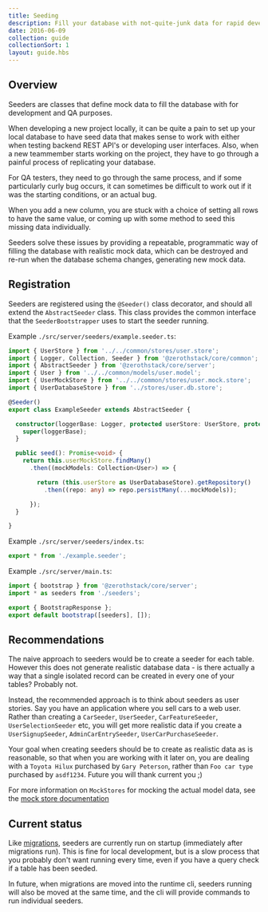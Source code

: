 ```yaml
---
title: Seeding
description: Fill your database with not-quite-junk data for rapid development
date: 2016-06-09
collection: guide
collectionSort: 1
layout: guide.hbs
---
```


## Overview
Seeders are classes that define mock data to fill the database with for development and QA purposes.

When developing a new project locally, it can be quite a pain to set up your local database to have seed data that makes
sense to work with either when testing backend REST API's or developing user interfaces. Also, when a new teammember
 starts working on the project, they have to go through a painful process of replicating your database.
 
For QA testers, they need to go through the same process, and if some particularly curly bug occurs, it can sometimes
be difficult to work out if it was the starting conditions, or an actual bug.

When you add a new column, you are stuck with a choice of setting all rows to have the same value, or coming up with
some method to seed this missing data individually.

Seeders solve these issues by providing a repeatable, programmatic way of filling the database with realistic mock data,
which can be destroyed and re-run when the database schema changes, generating new mock data. 

## Registration
Seeders are registered using the `@Seeder()` class decorator, and should all extend the `AbstractSeeder` class.
This class provides the common interface that the `SeederBootstrapper` uses to start the seeder running.

Example `./src/server/seeders/example.seeder.ts`:
```typescript
import { UserStore } from '../../common/stores/user.store';
import { Logger, Collection, Seeder } from '@zerothstack/core/common';
import { AbstractSeeder } from '@zerothstack/core/server';
import { User } from '../../common/models/user.model';
import { UserMockStore } from '../../common/stores/user.mock.store';
import { UserDatabaseStore } from '../stores/user.db.store';

@Seeder()
export class ExampleSeeder extends AbstractSeeder {

  constructor(loggerBase: Logger, protected userStore: UserStore, protected userMockStore: UserMockStore) {
    super(loggerBase);
  }

  public seed(): Promise<void> {
    return this.userMockStore.findMany()
      .then((mockModels: Collection<User>) => {

        return (this.userStore as UserDatabaseStore).getRepository()
          .then((repo: any) => repo.persistMany(...mockModels));

      });
  }

}
```

Example `./src/server/seeders/index.ts`:
```typescript
export * from './example.seeder';
```

Example `./src/server/main.ts`:
```typescript
import { bootstrap } from '@zerothstack/core/server';
import * as seeders from './seeders';

export { BootstrapResponse };
export default bootstrap([seeders], []);

```


## Recommendations
The naive approach to seeders would be to create a seeder for each table. However this does not generate realistic 
database data - is there actually a way that a single isolated record can be created in every one of your tables? Probably
not.

Instead, the recommended approach is to think about seeders as user stories. Say you have an application where you sell
cars to a web user. Rather than creating a `CarSeeder`, `UserSeeder`, `CarFeatureSeeder`, `UserSelectionSeeder` etc, you
will get more realistic data if you create a `UserSignupSeeder`, `AdminCarEntrySeeder`, `UserCarPurchaseSeeder`.

Your goal when creating seeders should be to create as realistic data as is reasonable, so that when you are working with
it later on, you are dealing with a `Toyota Hilux` purchased by `Gary Peterson`, rather than `Foo car type` purchased
by `asdf1234`. Future you will thank current you ;)

For more information on `MockStores` for mocking the actual model data, see the [mock store documentation][mock-stores]


## Current status
Like [migrations], seeders are currently run on startup (immediately after migrations run). This is fine for local 
development, but is a slow process that you probably don't want running every time, even if you have a query check
if a table has been seeded.

In future, when migrations are moved into the runtime cli, seeders running will also be moved at the same time, and the
 cli will provide commands to run individual seeders.

[migrations]: /guide/migrations
[mock-stores]: /guide/model-stores/#mock-stores
